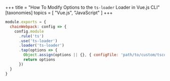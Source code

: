 +++
title = "How To Modify Options to the `ts-loader` Loader in Vue.js CLI"
[taxonomies]
topics = [ "Vue.js", "JavaScript" ]
+++


```js
module.exports = {
  chainWebpack: config => {
    config.module
      .rule('ts')
      .use('ts-loader')
      .loader('ts-loader')
      .tap(options => {
        Object.assign(options || {}, { configFile: 'path/to/custom/tsconfig.json' })
        return options
      })
  }
}
```

